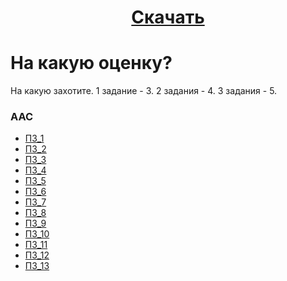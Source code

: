 <h1 align="center">
  <a href="https://github.com/ttqb/AOO/releases/download/latest/AOO-master.zip">Скачать</a>
</h1>

# На какую оценку?
На какую захотите. 1 задание - 3. 2 задания - 4. 3 задания - 5.

### ААС
* [ПЗ_1](/ААС/ПЗ_1)
* [ПЗ_2](/ААС/ПЗ_2)
* [ПЗ_3](/ААС/ПЗ_3)
* [ПЗ_4](/ААС/ПЗ_4)
* [ПЗ_5](/ААС/ПЗ_5)
* [ПЗ_6](/ААС/ПЗ_6)
* [ПЗ_7](/ААС/ПЗ_7)
* [ПЗ_8](/ААС/ПЗ_8)
* [ПЗ_9](/ААС/ПЗ_9)
* [ПЗ_10](/ААС/ПЗ_10)
* [ПЗ_11](/ААС/ПЗ_11)
* [ПЗ_12](/ААС/ПЗ_12)
* [ПЗ_13](/ААС/ПЗ_13)
